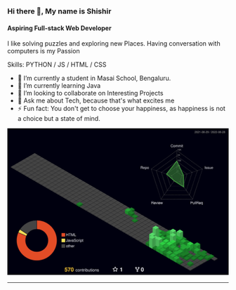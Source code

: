 ### Hi there 👋, My name is Shishir
#### Aspiring Full-stack Web Developer


I like solving puzzles and exploring new Places. Having conversation with computers is my Passion

Skills: PYTHON / JS / HTML / CSS

- 🔭 I’m currently a student in Masai School, Bengaluru. 
- 🌱 I’m currently learning Java 
- 👯 I’m looking to collaborate on Interesting Projects
- 💬 Ask me about Tech, because that's what excites me
- ⚡ Fun fact: You don't get to choose your happiness, as happiness is not a choice but a state of mind. 

![](./profile-3d-contrib/profile-night-green.svg)



<hr>













